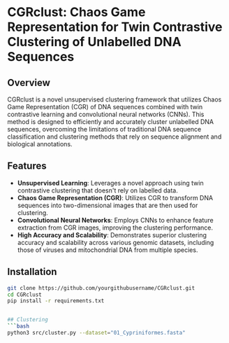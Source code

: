 # CGRclust: Chaos Game Representation for Twin Contrastive  Clustering of Unlabelled DNA Sequences

## Overview
CGRclust is a novel unsupervised clustering framework that utilizes Chaos Game Representation (CGR) of DNA sequences combined with twin contrastive learning and convolutional neural networks (CNNs). This method is designed to efficiently and accurately cluster unlabelled DNA sequences, overcoming the limitations of traditional DNA sequence classification and clustering methods that rely on sequence alignment and biological annotations.

## Features
- **Unsupervised Learning**: Leverages a novel approach using twin contrastive clustering that doesn't rely on labelled data.
- **Chaos Game Representation (CGR)**: Utilizes CGR to transform DNA sequences into two-dimensional images that are then used for clustering.
- **Convolutional Neural Networks**: Employs CNNs to enhance feature extraction from CGR images, improving the clustering performance.
- **High Accuracy and Scalability**: Demonstrates superior clustering accuracy and scalability across various genomic datasets, including those of viruses and mitochondrial DNA from multiple species.

## Installation

```bash
git clone https://github.com/yourgithubusername/CGRclust.git
cd CGRclust
pip install -r requirements.txt


## Clustering
```bash
python3 src/cluster.py --dataset="01_Cypriniformes.fasta"

